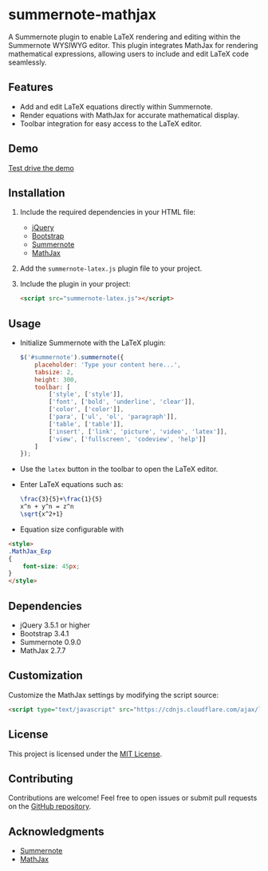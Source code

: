 # summernote-mathjax

A Summernote plugin to enable LaTeX rendering and editing within the Summernote WYSIWYG editor. This plugin integrates MathJax for rendering mathematical expressions, allowing users to include and edit LaTeX code seamlessly.

## Features

- Add and edit LaTeX equations directly within Summernote.
- Render equations with MathJax for accurate mathematical display.
- Toolbar integration for easy access to the LaTeX editor.

## Demo
[Test drive the demo](https://memorix101.github.io/summernote-mathjax/)

## Installation

1. Include the required dependencies in your HTML file:
   - [jQuery](https://code.jquery.com/)
   - [Bootstrap](https://getbootstrap.com/)
   - [Summernote](https://summernote.org/)
   - [MathJax](https://www.mathjax.org/)

2. Add the `summernote-latex.js` plugin file to your project.

3. Include the plugin in your project:
   ```html
   <script src="summernote-latex.js"></script>
   ```

## Usage

- Initialize Summernote with the LaTeX plugin:
   ```javascript
   $('#summernote').summernote({
       placeholder: 'Type your content here...',
       tabsize: 2,
       height: 300,
       toolbar: [
           ['style', ['style']],
           ['font', ['bold', 'underline', 'clear']],
           ['color', ['color']],
           ['para', ['ul', 'ol', 'paragraph']],
           ['table', ['table']],
           ['insert', ['link', 'picture', 'video', 'latex']],
           ['view', ['fullscreen', 'codeview', 'help']]
       ]
   });
   ```

- Use the `latex` button in the toolbar to open the LaTeX editor.

- Enter LaTeX equations such as:
   ```latex
   \frac{3}{5}+\frac{1}{5}
   x^n + y^n = z^n
   \sqrt{x^2+1}
   ```

- Equation size configurable with
```html
<style>
.MathJax_Exp 
{
    font-size: 45px;
}
</style>
```

## Dependencies

- jQuery 3.5.1 or higher
- Bootstrap 3.4.1
- Summernote 0.9.0
- MathJax 2.7.7

## Customization

Customize the MathJax settings by modifying the script source:
```html
<script type="text/javascript" src="https://cdnjs.cloudflare.com/ajax/libs/mathjax/2.7.7/MathJax.js?config=TeX-MML-AM_CHTML"></script>
```

## License

This project is licensed under the [MIT License](LICENSE).

## Contributing

Contributions are welcome! Feel free to open issues or submit pull requests on the [GitHub repository](#).

## Acknowledgments

- [Summernote](https://summernote.org/)
- [MathJax](https://www.mathjax.org/)
